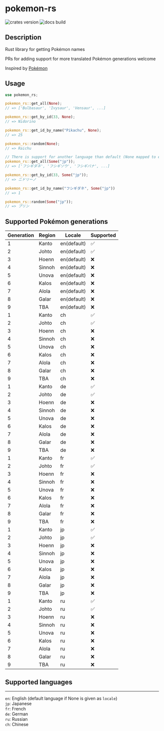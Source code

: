 # pokemon-rs

![crates version](https://img.shields.io/crates/v/pokemon-rs.svg?style=flat-square)
![docs build](https://img.shields.io/docsrs/pokemon-rs)

## Description

Rust library for getting Pokémon names

PRs for adding support for more translated Pokémon generations welcome
  
Inspired by [Pokémon](https://github.com/sindresorhus/pokemon)  
  
## Usage

```rust
use pokemon_rs;

pokemon_rs::get_all(None);
// => ['Bulbasaur', 'Ivysaur', 'Vensaur', ...]

pokemon_rs::get_by_id(33, None);
// => Nidorino

pokemon_rs::get_id_by_name("Pikachu", None);
// => 25

pokemon_rs::random(None);
// => Raichu

// There is support for another language than default (None mapped to en) that can be given, like `Some("jp")`):
pokemon_rs::get_all(Some("jp"));
// => ['フシギダネ', 'フシギソウ', 'フシギバナ', ...]

pokemon_rs::get_by_id(33, Some("jp"));
// => ニドリーノ

pokemon_rs::get_id_by_name("フシギダネ", Some("jp"))
// => 1

pokemon_rs::random(Some("jp"));
// => プリン
```

## Supported Pokémon generations

|  Generation  |  Region  |  Locale  | Supported |
| --- | --- | --- | --- |
| 1 | Kanto | en(default) | ✅ |
| 2 | Johto | en(default) | ✅ |
| 3 | Hoenn | en(default) | ❌ |
| 4 | Sinnoh | en(default) | ❌ |
| 5 | Unova | en(default) | ❌ |
| 6 | Kalos | en(default) | ❌ |
| 7 | Alola  | en(default) | ❌ |
| 8 | Galar  | en(default) | ❌ |
| 9 | TBA  | en(default) | ❌ |
| 1 | Kanto | ch | ✅ |
| 2 | Johto  | ch | ✅ |
| 3 | Hoenn  | ch | ❌ |
| 4 | Sinnoh | ch | ❌ |
| 5 | Unova | ch | ❌ |
| 6 | Kalos | ch | ❌ |
| 7 | Alola  | ch | ❌ |
| 8 | Galar  | ch | ❌ |
| 9 | TBA | ch | ❌ |
| 1 | Kanto | de | ✅ |
| 2 | Johto | de | ✅ |
| 3 | Hoenn | de | ❌ |
| 4 | Sinnoh | de | ❌ |
| 5 | Unova | de | ❌ |
| 6 | Kalos | de | ❌ |
| 7 | Alola | de | ❌ |
| 8 | Galar | de | ❌ |
| 9 | TBA | de | ❌ |
| 1 | Kanto | fr | ✅ |
| 2 | Johto | fr | ✅ |
| 3 | Hoenn | fr | ❌ |
| 4 | Sinnoh | fr | ❌ |
| 5 | Unova | fr | ❌ |
| 6 | Kalos | fr | ❌ |
| 7 | Alola | fr | ❌ |
| 8 | Galar | fr | ❌ |
| 9 | TBA | fr | ❌ |
| 1 | Kanto | jp | ✅ |
| 2 | Johto | jp | ✅ |
| 3 | Hoenn | jp | ❌ |
| 4 | Sinnoh | jp | ❌ |
| 5 | Unova | jp | ❌ |
| 6 | Kalos | jp | ❌ |
| 7 | Alola | jp | ❌ |
| 8 | Galar | jp | ❌ |
| 9 | TBA | jp | ❌ |
| 1 | Kanto | ru | ✅ |
| 2 | Johto | ru | ✅ |
| 3 | Hoenn | ru | ❌ |
| 4 | Sinnoh | ru | ❌ |
| 5 | Unova | ru | ❌ |
| 6 | Kalos | ru | ❌ |
| 7 | Alola | ru | ❌ |
| 8 | Galar | ru | ❌ |
| 9 | TBA | ru | ❌ |

## Supported languages

---
`en`: English (default language if None is given as `locale`)  
`jp`: Japanese  
`fr`: French  
`de`: German  
`ru`: Russian  
`ch`: Chinese  
